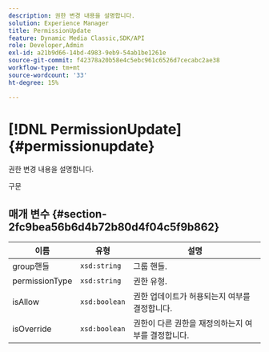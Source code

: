 ```yaml
---
description: 권한 변경 내용을 설명합니다.
solution: Experience Manager
title: PermissionUpdate
feature: Dynamic Media Classic,SDK/API
role: Developer,Admin
exl-id: a21b9d66-14bd-4983-9eb9-54ab1be1261e
source-git-commit: f42378a20b58e4c5ebc961c6526d7cecabc2ae38
workflow-type: tm+mt
source-wordcount: '33'
ht-degree: 15%

---
```


# [!DNL PermissionUpdate]{#permissionupdate}

권한 변경 내용을 설명합니다.

구문

## 매개 변수 {#section-2fc9bea56b6d4b72b80d4f04c5f9b862}

| 이름 | 유형 | 설명 |
|---|---|---|
| group핸들 | `xsd:string` | 그룹 핸들. |
| permissionType | `xsd:string` | 권한 유형. |
| isAllow | `xsd:boolean` | 권한 업데이트가 허용되는지 여부를 결정합니다. |
| isOverride | `xsd:boolean` | 권한이 다른 권한을 재정의하는지 여부를 결정합니다. |
